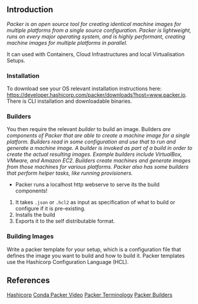 ## Introduction

*Packer is an open source tool for creating identical machine images for multiple platforms from a single source configuration. Packer is lightweight, runs on every major operating system, and is highly performant, creating machine images for multiple platforms in parallel.*

It can used with Containers, Cloud Infrastructures and local Virtualisation Setups.

### Installation

To download see your OS relevant installation instructions here: https://developer.hashicorp.com/packer/downloads?host=www.packer.io. There is CLI installation and downloadable binaries.

### Builders

You then require the relevant *builder* to build an image. Builders *are components of Packer that are able to create a machine image for a single platform. Builders read in some configuration and use that to run and generate a machine image. A builder is invoked as part of a build in order to create the actual resulting images. Example builders include VirtualBox, VMware, and Amazon EC2. Builders create machines and generate images from those machines for various platforms. Packer also has some builders that perform helper tasks, like running provisioners.* 

- Packer runs a localhost http webserve to serve its the build components! 
1. It takes `.json` or `.hcl2` as input as specification of what to build or configure if it is pre-existing. 
2. Installs the build
3. Exports it to the self distributable format.

### Building Images

Write a packer template for your setup, which is a configuration file that defines the image you want to build and how to build it. Packer templates use the Hashicorp Configuration Language (HCL).


## References

[Hashicorp](https://developer.hashicorp.com/packer/docs/intro)
[Conda Packer Video](https://www.youtube.com/watch?v=T-nhDIfMoL8&list=PLDrNMcTNhhYoEjHYs0ZBfcSE7Hw46BeTA&index=2)
[Packer Terminology](https://developer.hashicorp.com/packer/docs/terminology)
[Packer Builders](https://developer.hashicorp.com/packer/docs/builders)